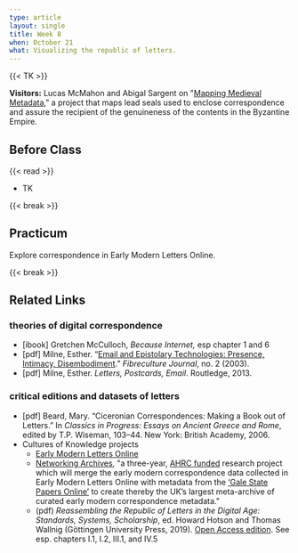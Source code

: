 ```yaml
---
type: article
layout: single
title: Week 8
when: October 21
what: Visualizing the republic of letters.
---
```


{{< TK >}}

**Visitors:** Lucas McMahon and Abigal Sargent on "[Mapping Medieval Metadata](https://cdh.princeton.edu/projects/mapping-medieval-metadata/)," a project that maps lead seals used to enclose correspondence and assure the recipient of the genuineness of the contents in the Byzantine Empire.

## Before Class

{{< read >}}
- TK

{{< break >}}

## Practicum

Explore correspondence in Early Modern Letters Online.

{{< break >}}

## Related Links

### theories of digital correspondence

- [ibook] Gretchen McCulloch, *Because Internet,* esp chapter 1 and 6
- [pdf] Milne, Esther. “[Email and Epistolary Technologies: Presence, Intimacy, Disembodiment](http://two.fibreculturejournal.org/fcj-010-email-and-epistolary-technologies-presence-intimacy-disembodiment/).” *Fibreculture Journal*, no. 2 (2003).
- [pdf] Milne, Esther. *Letters, Postcards, Email*. Routledge, 2013.

### critical editions and datasets of letters

- [pdf] Beard, Mary. “Ciceronian Correspondences: Making a Book out of Letters.” In *Classics in Progress: Essays on Ancient Greece and Rome*, edited by T.P. Wiseman, 103–44. New York: British Academy, 2006.
- Cultures of Knowledge projects
  - [Early Modern Letters Online](http://emlo.bodleian.ox.ac.uk/)
  - [Networking Archives](https://networkingarchives.org/), "a three-year, [AHRC funded](https://gtr.ukri.org/projects?ref=AH%2FR014817%2F1) research project which will merge the early modern correspondence data collected in Early Modern Letters Online with metadata from the [‘Gale State Papers Online’](https://www.gale.com/intl/primary-sources/state-papers-online) to create thereby the UK’s largest meta-archive of curated early modern correspondence metadata."
   - (pdf) *Reassembling the Republic of Letters in the Digital Age:* *Standards, Systems, Scholarship*, ed. Howard Hotson and Thomas Wallnig (Göttingen University Press, 2019). [Open Access edition](https://www.univerlag.uni-goettingen.de/handle/3/isbn-978-3-86395-403-1). See esp. chapters I.1, I.2, III.1, and IV.5